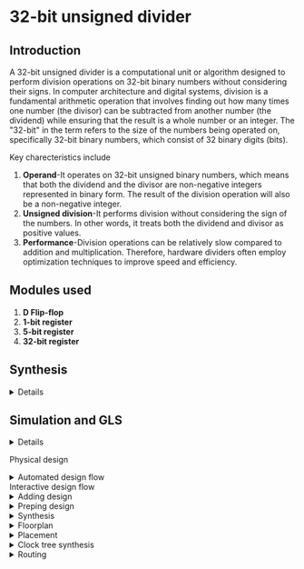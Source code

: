 # 32-bit unsigned divider
## Introduction
A 32-bit unsigned divider is a computational unit or algorithm designed to perform division operations on 32-bit binary numbers without considering their signs. In computer architecture and digital systems, division is a fundamental arithmetic operation that involves finding out how many times one number (the divisor) can be subtracted from another number (the dividend) while ensuring that the result is a whole number or an integer. The "32-bit" in the term refers to the size of the numbers being operated on, specifically 32-bit binary numbers, which consist of 32 binary digits (bits).

Key charecteristics include

1. **Operand**-It operates on 32-bit unsigned binary numbers, which means that both the dividend and the divisor are non-negative integers represented in binary form. The result of the division operation will also be a non-negative integer.
2. **Unsigned division**-It performs division without considering the sign of the numbers. In other words, it treats both the dividend and divisor as positive values.
3. **Performance**-Division operations can be relatively slow compared to addition and multiplication. Therefore, hardware dividers often employ optimization techniques to improve speed and efficiency.

## Modules used 

1. **D Flip-flop**
2. **1-bit register**
3. **5-bit register**
4. **32-bit register**

## Synthesis
<details>
  
![Screenshot from 2023-09-15 10-38-02](https://github.com/SR-Rishab/pes_divider/assets/107171044/36b29301-41a2-4594-a051-8e1cda28a8b4)
![Screenshot from 2023-09-15 10-37-46](https://github.com/SR-Rishab/pes_divider/assets/107171044/277b6601-66fc-467d-8caa-3222732a377f)
![Screenshot from 2023-09-15 10-37-35](https://github.com/SR-Rishab/pes_divider/assets/107171044/e71d2e40-c1bd-4234-8fc0-e26ab3345b0d)
![Screenshot from 2023-09-15 10-37-06](https://github.com/SR-Rishab/pes_divider/assets/107171044/92a35b4f-7947-48fc-9ded-a38e438240f1)
![Screenshot from 2023-09-15 10-36-52](https://github.com/SR-Rishab/pes_divider/assets/107171044/687e90d6-3160-49a2-8130-9f12018bcdab)

</details>

## Simulation and GLS
<details>
  
  **Pre-synthesis simulation**

  ![Screenshot from 2023-10-24 12-40-39](https://github.com/SR-Rishab/pes_divider/assets/107171044/a202844f-dca5-43c0-ae03-c3d42ad90a94)

  ![Screenshot from 2023-10-24 12-40-12](https://github.com/SR-Rishab/pes_divider/assets/107171044/0221f002-56a5-4f44-b571-eefd5677d931)

  **Post synthesis simulation**

  ![Screenshot from 2023-10-24 12-43-20](https://github.com/SR-Rishab/pes_divider/assets/107171044/4c79184f-4e66-4c50-8161-cdedf8fc1229)

Pre and Post simulation waveforms match 
</details>

Physical design

<details>
  <summary>Automated design flow</summary>
  
  ![automated_1](https://github.com/SR-Rishab/pes_divider/assets/107171044/37a0d9a6-5c60-4050-b9eb-8fe7ef997151)
![automated_2](https://github.com/SR-Rishab/pes_divider/assets/107171044/9097972d-780e-4a7e-9189-884210adfdd2)
![automated_3](https://github.com/SR-Rishab/pes_divider/assets/107171044/4243e7ba-aab8-4bfc-b8f7-942620beccc5)
![automated_4](https://github.com/SR-Rishab/pes_divider/assets/107171044/3d7c9454-8579-4e9a-80a1-bf814d868d6e)
![automated_5](https://github.com/SR-Rishab/pes_divider/assets/107171044/dc82f502-28d0-42d6-a782-4f9db63f34b5)
![automated_6](https://github.com/SR-Rishab/pes_divider/assets/107171044/062c42fb-5c3e-4571-bd36-09d25396b4eb)

</details>
<destail>
  <summary>Interactive design flow</summary>
<details>
  <summary>Adding design</summary>
  
  ![Design_init](https://github.com/SR-Rishab/pes_divider/assets/107171044/83506332-61e7-4ca8-aab6-a67d428cc2bb)

</details>
<details>
  <summary>Preping design</summary>
  
  ![design_prep](https://github.com/SR-Rishab/pes_divider/assets/107171044/8993f11e-702b-4e13-bfe2-aa9fc240e141)

</details>
<details>
  <summary>Synthesis</summary>
  
  ![run_synthesis](https://github.com/SR-Rishab/pes_divider/assets/107171044/a4b096f3-0cf9-452a-8419-1f4ea890c1de)

</details>
<details>
  <summary>Floorplan</summary>
  
  ![floorplan_2](https://github.com/SR-Rishab/pes_divider/assets/107171044/f6ed4e3b-9cd8-4f20-b2b4-d4d356d7db20)
![floorplan_1](https://github.com/SR-Rishab/pes_divider/assets/107171044/fe36df97-20c1-4f80-aadd-316767aba2e7)
</details>
<details>
  <summary>Placement</summary>
  
  ![run_placement](https://github.com/SR-Rishab/pes_divider/assets/107171044/eab35666-45a3-410d-abb5-8b13e7d55572)
</details>
<details>
  <summary>Clock tree synthesis</summary>
  
  ![run_cts](https://github.com/SR-Rishab/pes_divider/assets/107171044/0290098e-34a2-497a-863e-9b841762e221)

</details>
<details>
  
  ![run_routing](https://github.com/SR-Rishab/pes_divider/assets/107171044/4302ea8c-b059-4eec-b4a7-325a7570167a)
<summary>Routing</summary>
  
</details>
</destail>
